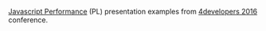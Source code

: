  [Javascript Performance](http://slides.com/pkabacinski/jsperformance/) (PL) presentation examples from [4developers 2016](http://2016.4developers.org.pl/en/) conference.
